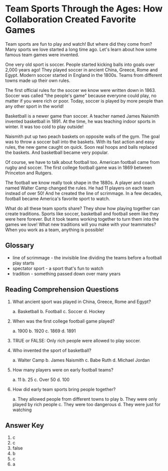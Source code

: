# Team Sports Through the Ages: How Collaboration Created Favorite Games

Team sports are fun to play and watch! But where did they come from? Many sports we love started a long time ago. Let's learn about how some famous team games were invented.

One very old sport is soccer. People started kicking balls into goals over 2,000 years ago! They played soccer in ancient China, Greece, Rome and Egypt. Modern soccer started in England in the 1800s. Teams from different towns made up their own rules.

The first official rules for the soccer we know were written down in 1863. Soccer was called "the people's game" because everyone could play, no matter if you were rich or poor. Today, soccer is played by more people than any other sport in the world!

Basketball is a newer game than soccer. A teacher named James Naismith invented basketball in 1891. At the time, he was teaching indoor sports in winter. It was too cold to play outside!

Naismith put up two peach baskets on opposite walls of the gym. The goal was to throw a soccer ball into the baskets. With its fast action and easy rules, the new game caught on quick. Soon real hoops and balls replaced the baskets. And basketball became very popular.

Of course, we have to talk about football too. American football came from rugby and soccer. The first college football game was in 1869 between Princeton and Rutgers.

The football we know really took shape in the 1880s. A player and coach named Walter Camp changed the rules. He had 11 players on each team instead of over 50! And he created the line of scrimmage. In a few decades, football became America's favorite sport to watch.

What do all these team sports share? They show how playing together can create traditions. Sports like soccer, basketball and football seem like they were here forever. But it took teams working together to turn them into the games we love! What new traditions will you make with your teammates? When you work as a team, anything is possible!

## Glossary

- line of scrimmage - the invisible line dividing the teams before a football play starts
- spectator sport - a sport that's fun to watch
- tradition - something passed down over many years

## Reading Comprehension Questions

1. What ancient sport was played in China, Greece, Rome and Egypt?

   a. Basketball
   b. Football
   c. Soccer
   d. Hockey

2. When was the first college football game played?

   a. 1900
   b. 1920
   c. 1869
   d. 1891

3. TRUE or FALSE: Only rich people were allowed to play soccer.

4. Who invented the sport of basketball?

   a. Walter Camp
   b. James Naismith
   c. Babe Ruth
   d. Michael Jordan

5. How many players were on early football teams?

   a. 11
   b. 25
   c. Over 50
   d. 100

6. How did early team sports bring people together?

   a. They allowed people from different towns to play
   b. They were only played by rich people
   c. They were too dangerous
   d. They were just for watching

## Answer Key

1. c
2. c
3. false
4. b
5. c
6. a
